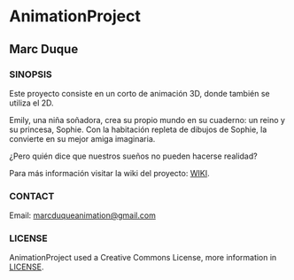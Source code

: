 # AnimationProject

## Marc Duque

### SINOPSIS

Este proyecto consiste en un corto de animación 3D, donde también se utiliza el 2D.

Emily, una niña soñadora, crea su propio mundo en su cuaderno: un reino y su princesa, Sophie. Con la habitación repleta de dibujos de Sophie, la convierte en su mejor amiga imaginaria.

¿Pero quién dice que nuestros sueños no pueden hacerse realidad?

 Para más información visitar la wiki del proyecto: [WIKI](https://github.com/marcduque/AnimationProject/wiki).

### CONTACT

Email: marcduqueanimation@gmail.com

### LICENSE

AnimationProject used a Creative Commons License, more information in [LICENSE](https://creativecommons.org/licenses/by-nc-sa/4.0/legalcode).
